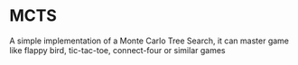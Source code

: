 # MCTS
A simple implementation of a Monte Carlo Tree Search, it can master game like flappy bird, tic-tac-toe, connect-four or similar games
